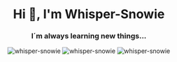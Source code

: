 <h1 align="center">Hi 👋, I'm Whisper-Snowie</h1>
<h3 align="center">I´m always learning new things...</h3>

<p align="center" >
  <img src="https://github-readme-stats.vercel.app/api?username=whisper-snowie&show_icons=true&locale=enh&ide_border=true&theme=darcula&bg_color=00000000" alt="whisper-snowie" />
  
  
  <img src="https://github-readme-streak-stats.herokuapp.com/?user=whisper-snowie&hide_border=true&theme=darcula&bg_color=00000000" alt="whisper-snowie" />
  
  
  <img src="https://github-readme-stats.vercel.app/api/top-langs?username=whisper-snowie&show_icons=true&locale=en&layout=compact&hide_border=true&theme=darcula&bg_color=00000000" alt="whisper-snowie" />
</p>


